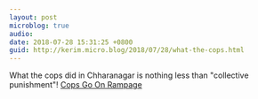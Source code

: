 ```yaml
---
layout: post
microblog: true
audio: 
date: 2018-07-28 15:31:25 +0800
guid: http://kerim.micro.blog/2018/07/28/what-the-cops.html
---
```

What the cops did in Chharanagar is nothing less than "collective punishment"!  [Cops Go On Rampage](http://www.catchnews.com/india-news/chharas-of-ahmedabad-face-brutal-side-of-gujarat-model-as-cops-go-on-rampage-124846.html)
